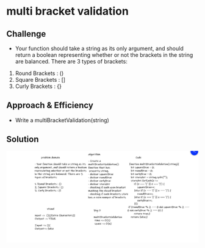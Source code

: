 # multi bracket validation
<!-- Short summary or background information -->


## Challenge
<!-- Description of the challenge -->
* Your function should take a string as its only argument, and should return a boolean representing whether or not the brackets in the string are balanced. There are 3 types of brackets:

1. Round Brackets : ()
2. Square Brackets : []
3. Curly Brackets : {}
## Approach & Efficiency
<!-- What approach did you take? Why? What is the Big O space/time for this approach? -->
* Write a multiBracketValidation(string)
## Solution
<!-- Embedded whiteboard image -->
![whiteboard-image](https://raw.githubusercontent.com/ahmadfrijat/data-structures-and-algorithms/master/img/bracketValidation.PNG)
